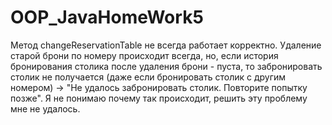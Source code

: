 # OOP_JavaHomeWork5
Метод changeReservationTable не всегда работает корректно. Удаление старой брони по номеру происходит всегда, но, если история бронирования столика после удаления
брони - пуста, то забронировать столик не получается (даже если бронировать столик с другим номером) -> "Не удалось забронировать столик. Повторите попытку позже".
Я не понимаю почему так происходит, решить эту проблему мне не удалось.
